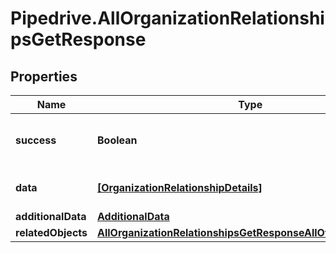 # Pipedrive.AllOrganizationRelationshipsGetResponse

## Properties

Name | Type | Description | Notes
------------ | ------------- | ------------- | -------------
**success** | **Boolean** | If the response is successful or not | [optional] 
**data** | [**[OrganizationRelationshipDetails]**](OrganizationRelationshipDetails.md) | The array of Organization Relationships | [optional] 
**additionalData** | [**AdditionalData**](AdditionalData.md) |  | [optional] 
**relatedObjects** | [**AllOrganizationRelationshipsGetResponseAllOfRelatedObjects**](AllOrganizationRelationshipsGetResponseAllOfRelatedObjects.md) |  | [optional] 


